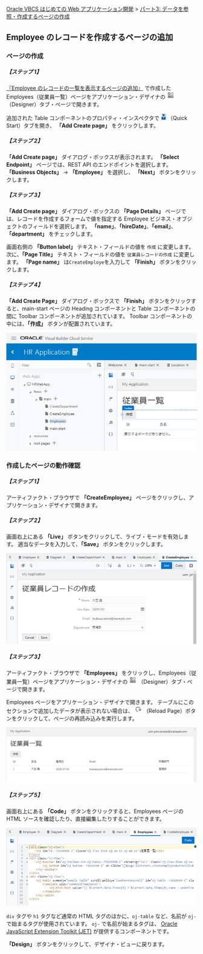 [Oracle VBCS はじめての Web アプリケーション開発](../../README.md) >
[パート3: データを参照・作成するページの作成](README.md)

## Employee のレコードを作成するページの追加

### ページの作成

##### 【ステップ 1】

[『Employee のレコードの一覧を表示するページの追加』](add_employees_table.md) で作成した Employees（従業員一覧）ページをアプリケーション・デザイナの
<img src="../icons/vbcscp_designer_icon.png" alt="Designer アイコン">
（Designer）タブ・ページで開きます。

追加された Table コンポーネントのプロパティ・インスペクタで
<img src="../icons/vbcscp_qs_icon.png" alt="Quick Start アイコン">
（Quick Start）タブを開き、 **「Add Create page」** をクリックします。

##### 【ステップ 2】

**「Add Create page」** ダイアログ・ボックスが表示されます。
**「Select Endpoint」** ページでは、REST API のエンドポイントを選択します。
**「Business Objects」** → **「Employee」** を選択し、 **「Next」** ボタンをクリックします。

##### 【ステップ 3】

**「Add Create page」** ダイアログ・ボックスの **「Page Details」** ページでは、レコードを作成するフォームで値を指定する Employee ビジネス・オブジェクトのフィールドを選択します。
**「name」**、**「hireDate」**、**「email」**、**「department」** をチェックします。

画面右側の **「Button label」** テキスト・フィールドの値を `作成` に変更します。
次に、**「Page Title」** テキスト・フィールドの値を `従業員レコードの作成` に変更します。
**「Page name」** は`CreateEmploye`を入力して **「Finish」** ボタンをクリックします。

##### 【ステップ 4】

**「Add Create Page」** ダイアログ・ボックスで **「Finish」** ボタンをクリックすると、main-start ページの Heading コンポーネントと Table コンポーネントの間に Toolbar コンポーネントが追加されています。
Toolbar コンポーネントの中には、**「作成」** ボタンが配置されています。

![Quick Start メニューで Add Create Page 実行後の Employees ページ](images/employees.png)

### 作成したページの動作確認

##### 【ステップ 1】

アーティファクト・ブラウザで **「CreateEmployee」** ページをクリックし、アプリケーション・デザイナで開きます。

##### 【ステップ 2】

画面右上にある **「Live」** ボタンをクリックして、ライブ・モードを有効します。
適当なデータを入力して、**「Save」** ボタンをクリックします。

![CreateEmployee ページ](images/create_employee_live.png)

##### 【ステップ 3】

アーティファクト・ブラウザで **「Employees」** をクリックし、Employees（従業員一覧）ページをアプリケーション・デザイナの
<img src="../icons/vbcscp_designer_icon.png" alt="Designer アイコン">
（Designer）タブ・ページで開きます。

Employees ページをアプリケーション・デザイナで開きます。
テーブルにこのセクションで追加したデータが表示されない場合は、
<img src="../icons/vbcscp_reload_icon.png" alt="Reload Page アイコン">
（Reload Page）ボタンをクリックして、ページの再読み込みを実行します。

![データが追加されたことの確認](images/employees_table.png)

##### 【ステップ 5】

画面右上にある **「Code」** ボタンをクリックすると、Employees ページの HTML ソースを確認したり、直接編集したりすることができます。

![Employees ページの Code を確認](images/employees_code.png)

`div` タグや `h1` タグなど通常の HTML タグのほかに、`oj-table` など、名前が `oj-` で始まるタグが使用されています。
`oj-` で名前が始まるタグは、 [Oracle JavaScript Extension Toolkit (JET)](http://oraclejet.org) が提供するコンポーネントです。

**「Design」** ボタンをクリックして、デザイナ・ビューに戻ります。

